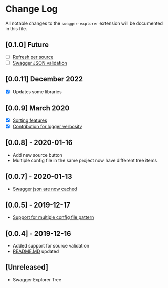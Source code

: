 # Change Log

All notable changes to the `swagger-explorer` extension will be documented in this file.

## [0.1.0] Future

* [ ] [Refresh per source](https://github.com/dardino/vscode-swagger-explorer/issues/11)
* [ ] [Swagger JSON validation](https://github.com/dardino/vscode-swagger-explorer/issues/12)

## [0.0.11] December 2022

* [x] Updates some libraries

## [0.0.9] March 2020

* [x] [Sorting features](https://github.com/dardino/vscode-swagger-explorer/issues/17)
* [x] [Contribution for logger verbosity](https://github.com/dardino/vscode-swagger-explorer/issues/16)

## [0.0.8] - 2020-01-16

* Add new source button
* Multiple config file in the same project now have different tree items

## [0.0.7] - 2020-01-13

* [Swagger json are now cached](https://github.com/dardino/vscode-swagger-explorer/pull/14)

## [0.0.5] - 2019-12-17

* [Support for multiple config file pattern](https://github.com/dardino/vscode-swagger-explorer/pull/8)

## [0.0.4] - 2019-12-16

* Added support for source validation
* [README.MD](README.md) updated

## [Unreleased]

* Swagger Explorer Tree
